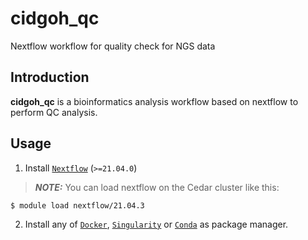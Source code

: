# cidgoh_qc
Nextflow workflow for quality check for NGS data

## Introduction

**cidgoh_qc** is a bioinformatics analysis workflow based on nextflow to perform QC analysis.

## Usage

1. Install [`Nextflow`](https://www.nextflow.io/docs/latest/getstarted.html#installation) (`>=21.04.0`)

> **_NOTE:_**  You can load nextflow on the Cedar cluster like this: 

``` 
$ module load nextflow/21.04.3 
```


2. Install any of [`Docker`](https://docs.docker.com/engine/installation/), [`Singularity`](https://www.sylabs.io/guides/3.0/user-guide/) or [`Conda`](https://conda.io/miniconda.html) as package manager. 
